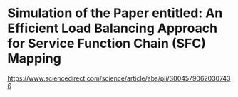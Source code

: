 # Simulation of the Paper entitled: An Efficient Load Balancing Approach for Service Function Chain (SFC) Mapping

https://www.sciencedirect.com/science/article/abs/pii/S0045790620307436

